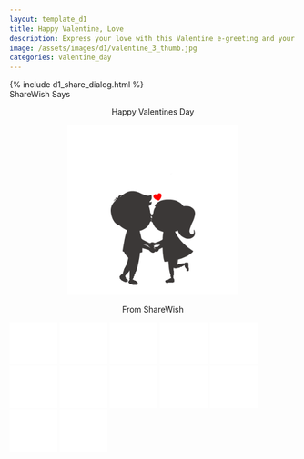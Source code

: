 ```yaml
---
layout: template_d1
title: Happy Valentine, Love
description: Express your love with this Valentine e-greeting and your name
image: /assets/images/d1/valentine_3_thumb.jpg
categories: valentine_day
---
```

<body class="valen-bg">
	{% include d1_share_dialog.html %}
 <div class="top">
          <span class="sendername">ShareWish</span>
        <span> Says </span>
    </div>

<div class="container" style="height: 100vh;">

<p align="center" class="happy2">Happy Valentines Day</p>
    <p align="center" class="happy2"><img src="/assets/images/d1/valintine.gif" width="300"></p>
<p align="center" class="happy1">From <span class="sendername">ShareWish</span></p>

<div class="kiss"></div>
<div class="kiss"></div>
<div class="kiss"></div>
<div class="kiss"></div>
<div class="kiss"></div>
<div class="kiss"></div>
<div class="kiss"></div>
<div class="kiss"></div>
<div class="kiss"></div>
<div class="kiss"></div>
<div class="kiss"></div>
<div class="kiss"></div>
<div class="kiss"></div>
<div class="kiss"></div>
<div class="kiss"></div>
<div class="kiss"></div>
<div class="kiss"></div>
<div class="kiss"></div>
<div class="kiss"></div>
<div class="kiss"></div>
<div class="kiss"></div>
<div class="kiss"></div>
<div class="kiss"></div>
<div class="kiss"></div>
<div class="kiss"></div>
<div class="kiss"></div>
<div class="kiss"></div>
<div class="kiss"></div>
<div class="kiss"></div>
<div class="kiss"></div>
<div class="kiss"></div>
<div class="kiss"></div>
<div class="kiss"></div>
<div class="kiss"></div>
<div class="kiss"></div>
<div class="kiss"></div>
<div class="kiss"></div>
<div class="kiss"></div>
<div class="kiss"></div>
<div class="kiss"></div>
<div class="kiss"></div>
<div class="kiss"></div>
<div class="kiss"></div>
<div class="kiss"></div>
<div class="kiss"></div>
<div class="kiss"></div>
<div class="kiss"></div>
<div class="kiss"></div>
<div class="kiss"></div>
<div class="kiss"></div>
<img class="float" src="/assets/images/d1/1.png"/>
<img class="float1" src="/assets/images/d1/1.png"/>
<img class="float2" src="/assets/images/d1/1.png"/>
<img class="float3" src="/assets/images/d1/1.png"/>
    <img class="float" src="/assets/images/d1/1.png"/>
<img class="float1" src="/assets/images/d1/1.png"/>
<img class="float2" src="/assets/images/d1/1.png"/>
<img class="float3" src="/assets/images/d1/1.png"/>
    <img class="float" src="/assets/images/d1/1.png"/>
<img class="float1" src="/assets/images/d1/1.png"/>
<img class="float2" src="/assets/images/d1/1.png"/>
<img class="float3" src="/assets/images/d1/1.png"/>
</div>    
</body>